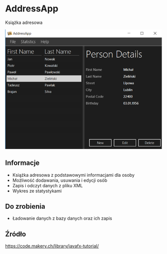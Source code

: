 # AddressApp
Książka adresowa

![Aplikacja](/screenshots/app.png?raw=true)

## Informacje
- Książka adresowa z podstawowymi informacjami dla osoby
- Możliwość dodawania, usuwania i edycji osób
- Zapis i odczyt danych z pliku XML
- Wykres ze statystykami


## Do zrobienia
- Ładowanie danych z bazy danych oraz ich zapis

## Źródło
https://code.makery.ch/library/javafx-tutorial/

